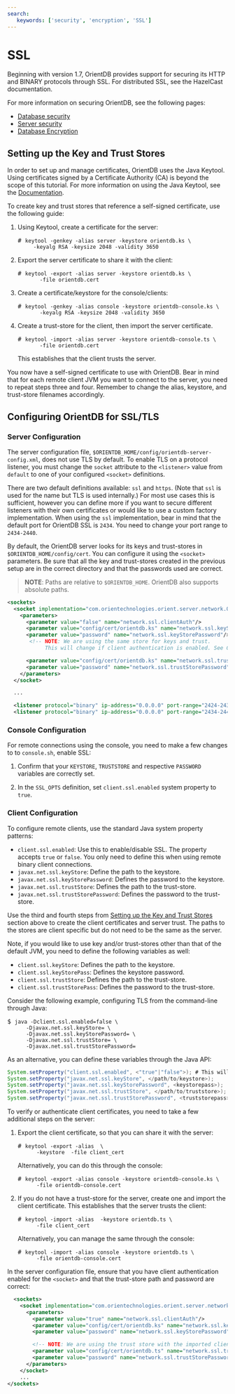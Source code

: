 ```yaml
---
search:
   keywords: ['security', 'encryption', 'SSL']
---
```


# SSL

Beginning with version 1.7, OrientDB provides support for securing its HTTP and BINARY protocols through SSL.  For distributed SSL, see the HazelCast documentation.

For more information on securing OrientDB, see the following pages:
- [Database security](Database-Security.md)
- [Server security](Server-Security.md)
- [Database Encryption](Database-Encryption.md)


## Setting up the Key and Trust Stores

In order to set up and manage certificates, OrientDB uses the Java Keytool.  Using certificates signed by a Certificate Authority (CA) is beyond the scope of this tutorial.  For more information on using the Java Keytool, see the [Documentation](http://docs.oracle.com/javase/7/docs/technotes/tools/index.html#security).

To create key and trust stores that reference a self-signed certificate, use the following guide:

1. Using Keytool, create a certificate for the server:

   <pre>
   # <code class="lang-sh userinput">keytool -genkey -alias server -keystore orientdb.ks \
        -keyalg RSA -keysize 2048 -validity 3650</code>
   </pre>

1. Export the server certificate to share it with the client:

   <pre>
   # <code class="lang-sh userinput">keytool -export -alias server -keystore orientdb.ks \
	      -file orientdb.cert</code>
   </pre>

1. Create a certificate/keystore for the console/clients:

   <pre>
   # <code class="lang-sh userinput">keytool -genkey -alias console -keystore orientdb-console.ks \
	      -keyalg RSA -keysize 2048 -validity 3650</code>
   </pre>

1. Create a trust-store for the client, then import the server certificate.  

   <pre>
   # <code class="lang-sql userinput">keytool -import -alias server -keystore orientdb-console.ts \
	      -file orientdb.cert</code>
   </pre>

   This establishes that the client trusts the server.

You now have a self-signed certificate to use with OrientDB.  Bear in mind that for each remote client JVM you want to connect to the server, you need to repeat steps three and four.  Remember to change the alias, keystore, and trust-store filenames accordingly.


## Configuring OrientDB for SSL/TLS


### Server Configuration

The server configuration file, `$ORIENTDB_HOME/config/orientdb-server-config.xml`, does not use TLS by default.  To enable TLS on a protocol listener, you must change the `socket` attribute to the `<listener>` value from `default` to one of your configured `<socket>` definitions.

There are two default definitions available: `ssl` and `https`.  (Note that `ssl` is used for the name but TLS is used internally.)  For most use cases this is sufficient, however you can define more if you want to secure different listeners with their own certificates or would like to use a custom factory implementation.  When using the `ssl` implementation, bear in mind that the default port for OrientDB SSL is `2434`.  You need to change your port range to `2434-2440`.

By default, the OrientDB server looks for its keys and trust-stores in `$ORIENTDB_HOME/config/cert`.  You can configure it using the `<socket>` parameters.  Be sure that all the key and trust-stores created in the previous setup are in the correct directory and that the passwords used are correct.

>**NOTE**: Paths are relative to `$ORIENTDB_HOME`.  OrientDB also supports absolute paths.

```xml
<sockets>
  <socket implementation="com.orientechnologies.orient.server.network.OServerTLSSocketFactory" name="ssl">
    <parameters>
      <parameter value="false" name="network.ssl.clientAuth"/>
      <parameter value="config/cert/orientdb.ks" name="network.ssl.keyStore"/>
      <parameter value="password" name="network.ssl.keyStorePassword"/>
       <!-- NOTE: We are using the same store for keys and trust.
        	This will change if client authentication is enabled. See Configuring Client section -->

      <parameter value="config/cert/orientdb.ks" name="network.ssl.trustStore"/>
      <parameter value="password" name="network.ssl.trustStorePassword"/>
    </parameters>
  </socket>

  ...

  <listener protocol="binary" ip-address="0.0.0.0" port-range="2424-2430" socket="default"/>
  <listener protocol="binary" ip-address="0.0.0.0" port-range="2434-2440" socket="ssl"/>
```

### Console Configuration

For remote connections using the console, you need to make a few changes to to `console.sh`, enable SSL:

1. Confirm that your `KEYSTORE`, `TRUSTSTORE` and respective `PASSWORD` variables are correctly set.

1. In the `SSL_OPTS` definition, set `client.ssl.enabled` system property to `true`.

### Client Configuration

To configure remote clients, use the standard Java system property patterns:

- `client.ssl.enabled`: Use this to enable/disable SSL.  The property accepts `true` or `false`.  You only need to define this when using remote binary client connections.
- `javax.net.ssl.keyStore`: Define the path to the keystore.
- `javax.net.ssl.keyStorePassword`: Defines the password to the keystore.
- `javax.net.ssl.trustStore`: Defines the path to the trust-store.
- `javax.net.ssl.trustStorePassword`: Defines the password to the trust-store.

Use the third and fourth steps from [Setting up the Key and Trust Stores](Using-SSL-with-OrientDB.md#setting-up-the-key-and-trust-stores) section above to create the client certificates and server trust.  The paths to the stores are client specific but do not need to be the same as the server.

Note, if you would like to use key and/or trust-stores other than that of the default JVM, you need to define the following variables as well:

- `client.ssl.keyStore`: Defines the path to the keystore.
- `client.ssl.keyStorePass`: Defines the keystore password.
- `client.ssl.trustStore`: Defines the path to the trust-store.
- `client.ssl.trustStorePass`: Defines the password to the trust-store.

Consider the following example, configuring TLS from the command-line through Java:

<pre>
$ <code class="lang-sh userinput">java -Dclient.ssl.enabled=false \
      -Djavax.net.ssl.keyStore=</path/to/keystore> \
      -Djavax.net.ssl.keyStorePassword=<keystorepass> \  
      -Djavax.net.ssl.trustStore=</path/to/truststore> \
      -Djavax.net.ssl.trustStorePassword=<truststorepass></code>
</pre>

As an alternative, you can define these variables through the Java API:


```java
System.setProperty("client.ssl.enabled", <"true"|"false">); # This will only be needed for remote binary clients
System.setProperty("javax.net.ssl.keyStore", </path/to/keystore>);
System.setProperty("javax.net.ssl.keyStorePassword", <keystorepass>);
System.setProperty("javax.net.ssl.trustStore", </path/to/truststore>);
System.setProperty("javax.net.ssl.trustStorePassword", <truststorepass>);
```

To verify or authenticate client certificates, you need to take a few additional steps on the server:

1. Export the client certificate, so that you can share it with the server:

   <pre>
   # <code class="lang-sh userinput">keytool -export -alias <client_alias> \
         -keystore <client.ks> -file client_cert</code>
   </pre>

   Alternatively, you can do this through the console:

   <pre>
   # <code class="lang-sh userinput">keytool -export -alias console -keystore orientdb-console.ks \
         -file orientdb-console.cert</code>
   </pre>

1. If you do not have a trust-store for the server, create one and import the client certificate.  This establishes that the server trusts the client:

   <pre>
   # <code class="lang-sh userinput">keytool -import -alias <client_alias> -keystore orientdb.ts \
         -file client_cert</code>
   </pre>

    Alternatively, you can manage the same through the console:

   <pre>
   # <code class="lang-sh userinput">keytool -import -alias console -keystore orientdb.ts \ 
         -file orientdb-console.cert</code>
   </pre>

In the server configuration file, ensure that you have client authentication enabled for the `<socket>` and that the trust-store path and password are correct:

```xml
  <sockets>
    <socket implementation="com.orientechnologies.orient.server.network.OServerSSLSocketFactory" name="ssl">
      <parameters>
        <parameter value="true" name="network.ssl.clientAuth"/>
        <parameter value="config/cert/orientdb.ks" name="network.ssl.keyStore"/>
        <parameter value="password" name="network.ssl.keyStorePassword"/>

        <!-- NOTE: We are using the trust store with the imported client cert. You can import as many client as you would like -->
        <parameter value="config/cert/orientdb.ts" name="network.ssl.trustStore"/>
        <parameter value="password" name="network.ssl.trustStorePassword"/>
      </parameters>
    </socket>
    ...
</sockets>
```
